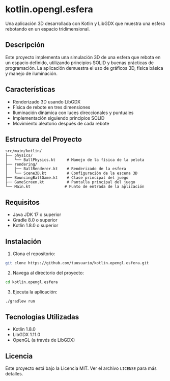 # kotlin.opengl.esfera

Una aplicación 3D desarrollada con Kotlin y LibGDX que muestra una esfera rebotando en un espacio tridimensional.

## Descripción

Este proyecto implementa una simulación 3D de una esfera que rebota en un espacio definido, utilizando principios SOLID y buenas prácticas de programación. La aplicación demuestra el uso de gráficos 3D, física básica y manejo de iluminación.

## Características

- Renderizado 3D usando LibGDX
- Física de rebote en tres dimensiones
- Iluminación dinámica con luces direccionales y puntuales
- Implementación siguiendo principios SOLID
- Movimiento aleatorio después de cada rebote

## Estructura del Proyecto

```
src/main/kotlin/
├── physics/
│   └── BallPhysics.kt     # Manejo de la física de la pelota
├── rendering/
│   ├── BallRenderer.kt    # Renderizado de la esfera
│   └── Scene3D.kt         # Configuración de la escena 3D
├── BouncingBallGame.kt    # Clase principal del juego
├── GameScreen.kt          # Pantalla principal del juego
└── Main.kt               # Punto de entrada de la aplicación
```

## Requisitos

- Java JDK 17 o superior
- Gradle 8.0 o superior
- Kotlin 1.8.0 o superior

## Instalación

1. Clona el repositorio:
```bash
git clone https://github.com/tuusuario/kotlin.opengl.esfera.git
```

2. Navega al directorio del proyecto:
```bash
cd kotlin.opengl.esfera
```

3. Ejecuta la aplicación:
```bash
./gradlew run
```

## Tecnologías Utilizadas

- Kotlin 1.8.0
- LibGDX 1.11.0
- OpenGL (a través de LibGDX)

## Licencia

Este proyecto está bajo la Licencia MIT. Ver el archivo `LICENSE` para más detalles.